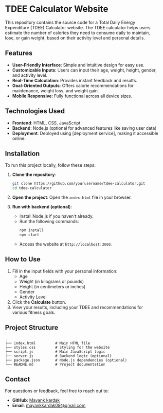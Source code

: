 
# TDEE Calculator Website

This repository contains the source code for a Total Daily Energy Expenditure (TDEE) Calculator website. The TDEE calculator helps users estimate the number of calories they need to consume daily to maintain, lose, or gain weight, based on their activity level and personal details.

## Features
- **User-Friendly Interface**: Simple and intuitive design for easy use.
- **Customizable Inputs**: Users can input their age, weight, height, gender, and activity level.
- **Real-Time Calculation**: Provides instant feedback and results.
- **Goal-Oriented Outputs**: Offers calorie recommendations for maintenance, weight loss, and weight gain.
- **Mobile Responsive**: Fully functional across all device sizes.

## Technologies Used
- **Frontend**: HTML, CSS, JavaScript
- **Backend**: Node.js (optional for advanced features like saving user data)
- **Deployment**: Deployed using [deployment service], making it accessible online.

## Installation
To run this project locally, follow these steps:

1. **Clone the repository**:
   ```bash
   git clone https://github.com/yourusername/tdee-calculator.git
   cd tdee-calculator
   ```

2. **Open the project**:
   Open the `index.html` file in your browser.

3. **Run with backend (optional)**:
   - Install Node.js if you haven't already.
   - Run the following commands:
     ```bash
     npm install
     npm start
     ```
   - Access the website at `http://localhost:3000`.

## How to Use
1. Fill in the input fields with your personal information:
   - Age
   - Weight (in kilograms or pounds)
   - Height (in centimeters or inches)
   - Gender
   - Activity Level
2. Click the **Calculate** button.
3. View your results, including your TDEE and recommendations for various fitness goals.

## Project Structure
```
.
├── index.html         # Main HTML file
├── styles.css         # Styling for the website
├── script.js          # Main JavaScript logic
├── server.js          # Backend logic (optional)
├── package.json       # Node.js dependencies (optional)
└── README.md          # Project documentation
```



## Contact
For questions or feedback, feel free to reach out to:
- **GitHub**: [Mayank kardak](https://github.com/Mayankkardak)
- **Email**: mayankkardak09@gmail.com

